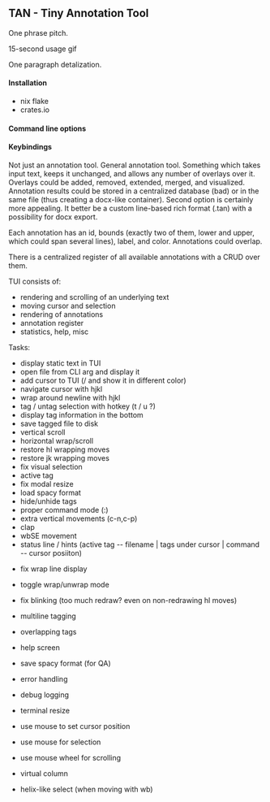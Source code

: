 ## TAN - Tiny Annotation Tool

One phrase pitch.

15-second usage gif

One paragraph detalization.

#### Installation

- nix flake
- crates.io

#### Command line options

#### Keybindings

Not just an annotation tool. General annotation tool.
Something which takes input text, keeps it unchanged,
and allows any number of overlays over it. Overlays
could be added, removed, extended, merged, and visualized.
Annotation results could be stored in a centralized database (bad)
or in the same file (thus creating a docx-like container).
Second option is certainly more appealing. It better be
a custom line-based rich format (.tan) with a possibility
for docx export.

Each annotation has an id, bounds (exactly two of them,
lower and upper, which could span several lines), label, and color.
Annotations could overlap.

There is a centralized register of all available annotations
with a CRUD over them.

TUI consists of:
- rendering and scrolling of an underlying text
- moving cursor and selection
- rendering of annotations
- annotation register
- statistics, help, misc

Tasks:
+ display static text in TUI
+ open file from CLI arg and display it
+ add cursor to TUI (/ and show it in different color)
+ navigate cursor with hjkl
+ wrap around newline with hjkl
+ tag / untag selection with hotkey (t / u ?)
+ display tag information in the bottom
+ save tagged file to disk
+ vertical scroll
+ horizontal wrap/scroll
+ restore hl wrapping moves
+ restore jk wrapping moves
+ fix visual selection
+ active tag
+ fix modal resize
+ load spacy format
+ hide/unhide tags
+ proper command mode (:)
+ extra vertical movements (c-n,c-p)
+ clap
+ wbSE movement
+ status line / hints (active tag -- filename | tags under cursor | command -- cursor posiiton)

- fix wrap line display
- toggle wrap/unwrap mode
- fix blinking (too much redraw? even on non-redrawing hl moves)
- multiline tagging
- overlapping tags

- help screen
- save spacy format (for QA)
- error handling
- debug logging
- terminal resize
- use mouse to set cursor position
- use mouse for selection
- use mouse wheel for scrolling
- virtual column
- helix-like select (when moving with wb)
